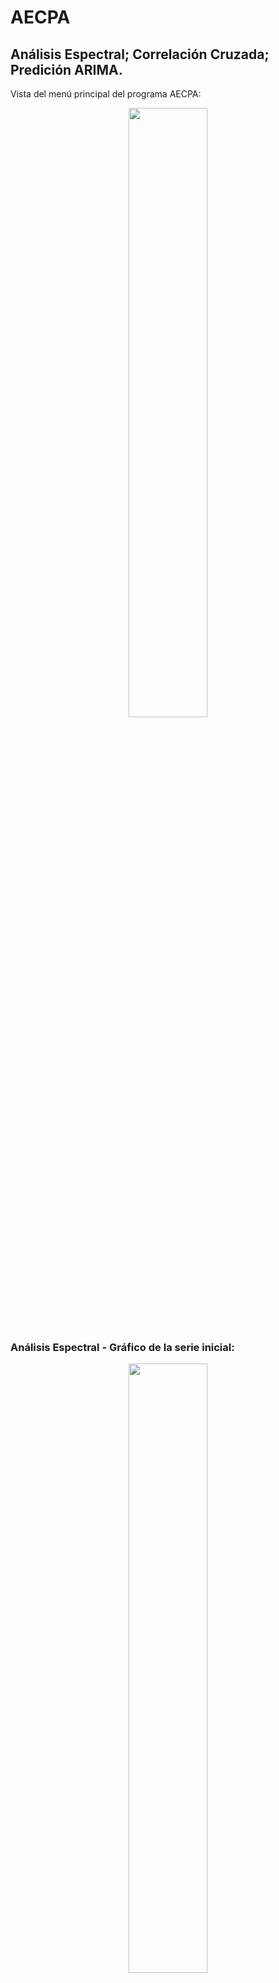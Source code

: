 # AECPA 
## Análisis Espectral; Correlación Cruzada; Predición ARIMA.

Vista del menú principal del programa AECPA:
<p align="center">
  <img src="data/01.png" width="50%" height="50%"></img>
</p>

### Análisis Espectral - Gráfico de la serie inicial:

<p align="center">
  <img src="data/02.png" width="50%" height="50%"></img>
</p>

se abra el explorador de Windows, donde se puede seleccionar el archivo con los datos iniciales:
<p align="center">
  <img src="data/03.png" width="50%" height="50%"></img>
</p>

Al seleccionar el archivo, hay que escribir el nombre de la hoja de Excel donde se encuentran los datos, también el numero de la columna de fechas y numero de la columna de la serie investigada, después oprimir el botón de “Continuar”: 
<p align="center">
  <img src="data/04.png" width="50%" height="50%"></img>
</p>

En el siguiente paso se puede escribir los nombres de títulos de la figura y de los ejes, y oprimir el botón “Continuar”:
<p align="center">
  <img src="data/05.png" width="50%" height="50%"></img>
</p>

se abra el explorador de Windows, donde se puede escribir el nombre de la figura para grabar:
<p align="center">
  <img src="data/06.png" width="50%" height="50%"></img>
</p>

Al grabar la figura, también se visualiza en la pantalla:
<p align="center">
  <img src="data/07.png" width="50%" height="50%"></img>
</p>

### Análisis Espectral - Cálculo de densidad espectral:

<p align="center">
  <img src="data/08.png" width="50%" height="50%"></img>
</p>

Al oprimir se abra el explorador de Windows, para seleccionar el archivo de datos para realizar el cálculo de la densidad espectral:
<p align="center">
  <img src="data/09.png" width="50%" height="50%"></img>
</p>

Donde se escribe el nombre de la hoja de Excel donde se encuentran los datos, también el numero de la columna de fechas y numero de la columna de la serie investigada, después se oprimira el botón de “Continuar”: 
<p align="center">
  <img src="data/10.png" width="50%" height="50%"></img>
</p>

En el siguiente paso se escribe los nombres de título de la figura y de los ejes:
<p align="center">
  <img src="data/11.png" width="50%" height="50%"></img>
</p>

Oprimiendo el botón “Continuar” aparece el gráfico de la densidad espectral de la serie:
<p align="center">
  <img src="data/12.png" width="50%" height="50%"></img>
</p>

en este grafico hay que seleccionar las frecuencias de los cuasi períodos que dan mayor aporte en la serie, grabando los datos de las frecuencias limites inferiores y superiores de cado pico seleccionado. Apuntando con el cursor a cada frecuencia límite (inferior o superior) del pico seleccionado en el parte inferior derecho del grafico aparecen las coordenadas “x=0.0347 y=10.1”, donde el “x” muestra la frecuencia del límite apuntado, el cual hay que grabar para los siguientes procedimientos:
<p align="center">
  <img src="data/13.png" width="50%" height="50%"></img>
</p>

### Análisis Espectral - Filtro pasa banda:

<p align="center">
  <img src="data/14.png" width="50%" height="50%"></img>
</p>

Al oprimir se abra el explorador de Windows, para seleccionar el archivo de datos para realizar el filtro pasa banda:
<p align="center">
  <img src="data/15.png" width="50%" height="50%"></img>
</p>

Donde se escribe el nombre de la hoja de Excel donde se encuentran los datos, también el numero de la columna de fechas y numero de la columna de la serie investigada, después se oprimirá el botón de “Continuar”: 
<p align="center">
  <img src="data/16.png" width="50%" height="50%"></img>
</p>

En el siguiente paso hay que llenar todas las casillas para sacar las componentes determinadas de la serie inicial, grabar las componentes extraídas por separado en el archivo Excel y mostrar el grafico con las componentes extraídas:  
<p align="center">
  <img src="data/17.png" width="50%" height="50%"></img>
</p>

Se muestran gráficamente la serie inicial y sus principales componentes extraídas: 
<p align="center">
  <img src="data/18.png" width="50%" height="50%"></img>
</p>

### Exit
### Sierra y sale el programa:

<p align="center">
  <img src="data/19.png" width="50%" height="50%"></img>
</p>

### Correlación y Regresión - Correlación de Pearson:

<p align="center">
  <img src="data/20.png" width="50%" height="50%"></img>
</p>

Al oprimir se abra el explorador de Windows, para seleccionar el archivo de datos para realizar Correlación de Pearson:
<p align="center">
  <img src="data/21.png" width="50%" height="50%"></img>
</p>

Después de elegir el archivo, en el siguiente paso hay que escribir nombres de las hojas de la primera y segunda series y sus respectivas numeras de columnas donde ellas se encuentran:
<p align="center">
  <img src="data/22.png" width="50%" height="50%"></img>
</p>

Se muestran los resultados del coeficiente de correlación:
<p align="center">
  <img src="data/23.png" width="50%" height="50%"></img>
</p>

### Correlación y Regresión - Correlación cruzada:

<p align="center">
  <img src="data/24.png" width="50%" height="50%"></img>
</p>

Al oprimir se abra el explorador de Windows, para seleccionar el archivo de datos para realizar Correlación cruzada:
<p align="center">
  <img src="data/25.png" width="50%" height="50%"></img>
</p>

Después de elegir el archivo, en el siguiente paso hay que escribir nombres de las hojas de la primera y segunda series y sus respectivas numeras de columnas donde ellas se encuentran y el numero de la columna con las fechas:
<p align="center">
  <img src="data/26.png" width="50%" height="50%"></img>
</p>

Los resultados de la Correlación cruzada de dos series:
<p align="center">
  <img src="data/27.png" width="50%" height="50%"></img>
</p>

### Correlación y Regresión - Análisis de regresión:

<p align="center">
  <img src="data/28.png" width="50%" height="50%"></img>
</p>

Al oprimir se abra el explorador de Windows, para seleccionar el archivo de datos para realizar Análisis de regresión:
<p align="center">
  <img src="data/29.png" width="50%" height="50%"></img>
</p>

en el siguiente paso hay que escribir nombres de la hoja de datos, el numero de la columna con las fechas, el número de la columna de la variable dependiente y la cantidad de variables independientes:
<p align="center">
  <img src="data/30.png" width="50%" height="50%"></img>
</p>

Después hay que escribir el numero de la columna de la variable independiente 1 y etc.:
<p align="center">
  <img src="data/31.png" width="50%" height="50%"></img>
</p>
La segunda:
<p align="center">
  <img src="data/32.png" width="50%" height="50%"></img>
</p>
Continuar:
<p align="center">
  <img src="data/33.png" width="50%" height="50%"></img>
</p>

Resultados del análisis de regresión:
<p align="center">
  <img src="data/34.png" width="50%" height="50%"></img>
</p>

Resultado análisis de regresión grafico:
<p align="center">
  <img src="data/35.png" width="50%" height="50%"></img>
</p>


### Exit
### Sierra y sale el programa:

<p align="center">
  <img src="data/36.png" width="50%" height="50%"></img>
</p>

### Predicción - Análisis parámetros_ARIMA:

<p align="center">
  <img src="data/37.png" width="50%" height="50%"></img>
</p>

Al oprimir se abra el explorador de Windows, para seleccionar el archivo de datos para realizar Análisis de parámetros ARIMA:
<p align="center">
  <img src="data/38.png" width="50%" height="50%"></img>
</p>

Escribir los nombres de la hoja del excel de la variable que se va utilizar, la fecha en que se inicia la serie, el nombre de la columna de la serie y varios parámetros del modelo ARIMA (https://alkaline-ml.com/pmdarima/modules/generated/pmdarima.arima.auto_arima.html ):
<p align="center">
  <img src="data/39.png" width="50%" height="50%"></img>
</p>

Después del cálculo de los parámetros del modelo ARIMA, se muestran los resultado (se graban los resultados del modelo SARIMAX(2, 0, 3)x(2, 1, 0, 12)):
<p align="center">
  <img src="data/40.png" width="50%" height="50%"></img>
</p>

### Predicción - Resultados Test ARIMA:

<p align="center">
  <img src="data/41.png" width="50%" height="50%"></img>
</p>

Al oprimir se abra el explorador de Windows, para seleccionar el archivo de datos para ver los resultados del Test ARIMA con los mismos datos para los cuales fue realizado el cálculo de los parámetros del modelo ARIMA:
<p align="center">
  <img src="data/42.png" width="50%" height="50%"></img>
</p>

Se elige la serie de datos para la cual fueron calculados los parámetros del modelo ARIMA y los resultados del modelo SARIMAX:
<p align="center">
  <img src="data/43.png" width="50%" height="50%"></img>
</p>

Se muestran los resultados de SARIMAX:
<p align="center">
  <img src="data/44.png" width="50%" height="50%"></img>
</p>

Resultados gráficos de SARIMAX:
<p align="center">
  <img src="data/45.png" width="50%" height="50%"></img>
</p>

### Predicción - Mostrar Pronostico:

<p align="center">
  <img src="data/46.png" width="50%" height="50%"></img>
</p>

Se escriban la cantidad de meses para predicción y los nombres del título de la figura y de los ejes:
<p align="center">
  <img src="data/47.png" width="50%" height="50%"></img>
</p>

El resultado grafico del pronóstico de la serie inicial para los 36 meses:
<p align="center">
  <img src="data/48.png" width="50%" height="50%"></img>
</p>

### Predicción - Graficar todo:

<p align="center">
  <img src="data/49.png" width="50%" height="50%"></img>
</p>

Al oprimir se abra el explorador de Windows, para seleccionar el archivo de datos para mostrar grafico con la serie inicial, sus componentes y el pronóstico:
<p align="center">
  <img src="data/50.png" width="50%" height="50%"></img>
</p>

Elegir los datos para el grafico con varios componentes:
<p align="center">
  <img src="data/51.png" width="50%" height="50%"></img>
</p>

Escribir el nombre de grafico para grabar:
<p align="center">
  <img src="data/52.png" width="50%" height="50%"></img>
</p>

EL grafico: 
<p align="center">
  <img src="data/53.png" width="50%" height="50%"></img>
</p>

### Predicción - Graficar una serie:

<p align="center">
  <img src="data/54.png" width="50%" height="50%"></img>
</p>

Al oprimir se abra el explorador de Windows, para seleccionar el archivo de datos:
<p align="center">
  <img src="data/55.png" width="50%" height="50%"></img>
</p>

Escribir datos para el garfcio:
<p align="center">
  <img src="data/56.png" width="50%" height="50%"></img>
</p>

Escribir el nombre de grafico para grabar:
<p align="center">
  <img src="data/57.png" width="50%" height="50%"></img>
</p>

El grafico:
<p align="center">
  <img src="data/58.png" width="50%" height="50%"></img>
</p>

### Predicción - Exit:

<p align="center">
  <img src="data/59.png" width="50%" height="50%"></img>
</p>
<p align="center">
  <img src="data/60.png" width="50%" height="50%"></img>
</p>

### Help – Ayuda:

Se direcciona a la página de GitHub https://github.com/glignan/AECPA/blob/main/README.md donde se muestra la ayuda con el presente programa:
<p align="center">
  <img src="data/61.png" width="50%" height="50%"></img>
</p>

### Help – Acerca de:

<p align="center">
  <img src="data/62.png" width="50%" height="50%"></img>
</p>
